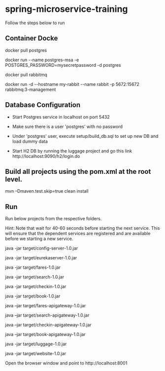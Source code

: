 # spring-microservice-training

Follow the steps below to run

Container Docke
----------------------------------------------
docker pull postgres

docker run --name postgres-msa -e POSTGRES_PASSWORD=mysecretpassword -d postgres

docker pull rabbitmq

docker run -d --hostname my-rabbit --name rabbit -p 5672:15672 rabbitmq:3-management


Database Configuration
----------------------------------------------
- Start Postgres service in localhost on port 5432
- Make sure there is a user 'postgres' with no password
- Under 'postgres' user, execute setup/build_db.sql to set up new DB and load dummy data

- Start H2 DB by running the luggage project and go this link http://localhost:9090/h2/login.do

Build all projects using the pom.xml at the root level. 
-------------------------------------------------
mvn –Dmaven.test.skip=true clean install 

Run 
-------------------------------------------
Run below projects from the respective folders. 

Hint: Note that wait for 40-60 seconds before starting the next service. This will ensure that the dependent services are registered and are available before we starting a new service.

java -jar target/config-server-1.0.jar

java -jar target/eurekaserver-1.0.jar

java -jar target/fares-1.0.jar

java -jar target/search-1.0.jar

java -jar target/checkin-1.0.jar

java -jar target/book-1.0.jar

java –jar target/fares-apigateway-1.0.jar

java –jar target/search-apigateway-1.0.jar

java –jar target/checkin-apigateway-1.0.jar

java –jar target/book-apigateway-1.0.jar

java -jar target/luggage-1.0.jar

java -jar target/website-1.0.jar


Open the browser window and point to http://localhost:8001
